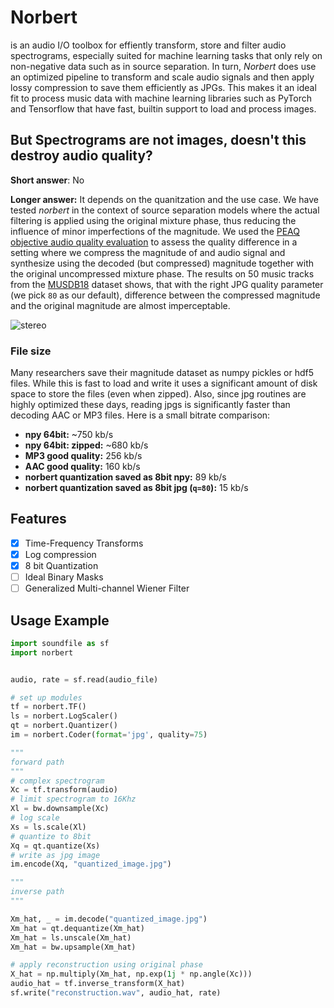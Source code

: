 # Norbert

is an audio I/O toolbox for effiently transform, store and filter audio spectrograms, especially suited for machine learning tasks that only rely on non-negative data such as in source separation. In turn, _Norbert_ does use an optimized pipeline to transform and scale audio signals and then apply lossy compression to save them efficiently as JPGs. This makes it an ideal fit to process music data with machine learning libraries such as PyTorch and Tensorflow that have fast, builtin support to load and process images.

## But Spectrograms are not images, doesn't this destroy audio quality?

__Short answer__: No

__Longer answer:__ It depends on the quanitzation and the use case. We have tested _norbert_ in the context of source separation models where the actual filtering is applied using the original mixture phase, thus reducing the influence of minor imperfections of the magnitude. We used the [PEAQ objective audio quality evaluation](example/jpg_quality_experiment.py) to assess the quality difference in a setting where we  compress the magnitude of and audio signal and synthesize using the decoded (but compressed) magnitude together with the original uncompressed mixture phase. The results on 50 music tracks from the [MUSDB18](sigsep.github.io/musdb18) dataset shows, that with the right JPG quality parameter (we pick `80` as our default), difference between the compressed magnitude and the original magnitude are almost imperceptable.

![stereo](https://user-images.githubusercontent.com/72940/41040263-2f0a08ba-699c-11e8-9d73-c52e7d04aa25.png)

### File size

Many researchers save their magnitude dataset as numpy pickles or hdf5 files. While this is fast to load and write it uses a significant amount of disk space to store the files (even when zipped). Also, since jpg routines are highly optimized these days, reading jpgs is significantly faster than decoding AAC or MP3 files.
Here is a small bitrate comparison:

* __npy 64bit:__ ~750 kb/s
* __npy 64bit: zipped:__ ~680 kb/s
* __MP3 good quality:__ 256 kb/s
* __AAC good quality:__ 160 kb/s
* __norbert quantization saved as 8bit npy:__ 89 kb/s
* __norbert quantization saved as 8bit jpg (`q=80`):__ 15 kb/s


## Features

* [X] Time-Frequency Transforms
* [X] Log compression
* [X] 8 bit Quantization
* [ ] Ideal Binary Masks
* [ ] Generalized Multi-channel Wiener Filter

## Usage Example

```python
import soundfile as sf
import norbert


audio, rate = sf.read(audio_file)

# set up modules
tf = norbert.TF()
ls = norbert.LogScaler()
qt = norbert.Quantizer()
im = norbert.Coder(format='jpg', quality=75)

"""
forward path
"""
# complex spectrogram
Xc = tf.transform(audio)
# limit spectrogram to 16Khz
Xl = bw.downsample(Xc)
# log scale
Xs = ls.scale(Xl)
# quantize to 8bit
Xq = qt.quantize(Xs)
# write as jpg image
im.encode(Xq, "quantized_image.jpg")

"""
inverse path
"""

Xm_hat, _ = im.decode("quantized_image.jpg")
Xm_hat = qt.dequantize(Xm_hat)
Xm_hat = ls.unscale(Xm_hat)
Xm_hat = bw.upsample(Xm_hat)

# apply reconstruction using original phase
X_hat = np.multiply(Xm_hat, np.exp(1j * np.angle(Xc)))
audio_hat = tf.inverse_transform(X_hat)
sf.write("reconstruction.wav", audio_hat, rate)
```
